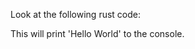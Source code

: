 Look at the following rust code:
<!--{ "file.rs" | code: rust }-->
<!--{ end }-->
This will print 'Hello World' to the console.
